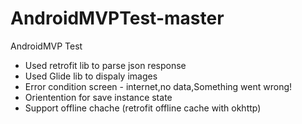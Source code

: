 # AndroidMVPTest-master

AndroidMVP Test
- Used retrofit lib to parse json response
- Used Glide lib to dispaly images
- Error condition screen - internet,no data,Something went wrong!
- Orientention for save instance state
- Support offline chache (retrofit offline cache with okhttp)

